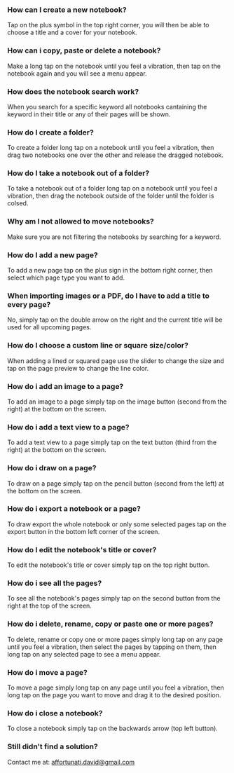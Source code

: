 ### How can I create a new notebook?
Tap on the plus symbol in the top right corner, you will then be able to choose a title and a cover for your notebook.

### How can i copy, paste or delete a notebook?
Make a long tap on the notebook until you feel a vibration, then tap on the notebook again and you will see a menu appear.

### How does the notebook search work?
When you search for a specific keyword all notebooks cantaining the keyword in their title or any of their pages will be shown.

### How do I create a folder?
To create a folder long tap on a notebook until you feel a vibration, then drag two notebooks one over the other and release the dragged notebook.

### How do I take a notebook out of a folder?
To take a notebook out of a folder long tap on a notebook until you feel a vibration, then drag the notebook outside of the folder until the folder is colsed.

### Why am I not allowed to move notebooks?
Make sure you are not filtering the notebooks by searching for a keyword.

### How do I add a new page?
To add a new page tap on the plus sign in the bottom right corner, then select which page type you want to add.

### When importing images or a PDF, do I have to add a title to every page?
No, simply tap on the double arrow on the right and the current title will be used for all upcoming pages.

### How do I choose a custom line or square size/color?
When adding a lined or squared page use the slider to change the size and tap on the page preview to change the line color.

### How do i add an image to a page?
To add an image to a page simply tap on the image button (second from the right) at the bottom on the screen.

### How do i add a text view to a page?
To add a text view to a page simply tap on the text button (third from the right) at the bottom on the screen.

### How do i draw on a page?
To draw on a page simply tap on the pencil button (second from the left) at the bottom on the screen.

### How do i export a notebook or a page?
To draw export the whole notebook or only some selected pages tap on the export button in the bottom left corner of the screen.

### How do I edit the notebook's title or cover?
To edit the notebook's title or cover simply tap on the top right button.

### How do i see all the pages?
To see all the notebook's pages simply tap on the second button from the right at the top of the screen.

### How do i delete, rename, copy or paste one or more pages?
To delete, rename or copy one or more pages simply long tap on any page until you feel a vibration, then select the pages by tapping on them, then long tap on any selected page to see a menu appear.

### How do i move a page?
To move a page simply long tap on any page until you feel a vibration, then long tap on the page you want to move and drag it to the desired position.

### How do i close a notebook?
To close a notebook simply tap on the backwards arrow (top left button).


### Still didn't find a solution?
Contact me at: affortunati.david@gmail.com
